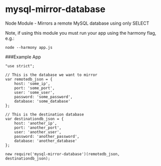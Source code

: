 mysql-mirror-database
=====================

Node Module - Mirrors a remote MySQL database using only SELECT

Note, if using this module you must run your app using the harmony flag, e.g.:
```
node --harmony app.js
```

###Example App

```
"use strict";

// This is the database we want to mirror
var remotedb_json = {
    host: 'some_ip',
    port: 'some_port',
    user: 'some_user',
    password: 'some_password',
    database: 'some_database'
};

// This is the destination database
var destinationdb_json = {
    host: 'another_ip',
    port: 'another_port',
    user: 'another_user',
    password: 'another_password',
    database: 'another_database'
};

new require('mysql-mirror-database')(remotedb_json, destinationdb_json);
```
